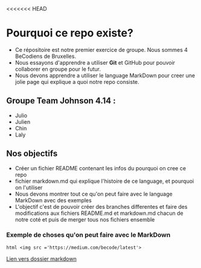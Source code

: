 <<<<<<< HEAD
# Pourquoi ce repo existe?

* Ce répositoire est notre premier exercice de groupe. Nous sommes 4 BeCodiens de Bruxelles.
* Nous essayons d'apprendre a utiliser **Git** et GitHub pour pouvoir collaborer en groupe pour le futur.                              
* Nous devons apprendre a utiliser le language MarkDown pour creer une jolie page qui explique a quoi notre repo consiste.


## Groupe Team Johnson 4.14 :
* Julio
* Julien
* Chin
* Laly


## Nos objectifs
* Créer un fichier README contenant les infos du pourquoi on cree ce repo
* fichier markdown.md qui explique l'histoire de ce language, et pourquoi on l'utiliser
* Nous devons montrer tout ce qu'on peut faire avec le language MarkDown avec des exemples
* L'objectif c'est de pouvoir créer des branches differentes et faire des modifications aux fichiers README.md et markdown.md chacun de
notre coté et puis de merger tous nos fichiers ensemble


### Exemple de choses qu'on peut faire avec le MarkDown

```html <img src ='https://medium.com/becode/latest'> ```

[Lien vers dossier markdown](markdown.md)
